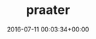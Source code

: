 ---
title:		"praater"
mediatype:		"upload"
description:		"TBC"
date:		"2016-07-11 00:03:34+00:00"
album:		"events"
filename:		"praater.md"
series:		""
cl_public_id:		"events/praater"
cl_version:		1497002637
format:		"tiff"
bytes:		7439908
width:		2560
height:		1440
exposure_mode:		"Auto"
program:		"Aperture-priority AE"
aperture:		"6.3"
focal_length:		"16.0 mm"
iso:		"1250"
shutter_speed:		"1/8"
metering:		"Multi-segment"
flash:		"Off, Did not fire"
white_balance:		"Custom"
colour_temp:		"2750"
has_crop:		"true"
orientation:		"Horizontal (normal)"
camera_model:		"NIKON D800"
lens_info:		"16mm f/2.8"
artist:		"No artist info"
x_resolution:		"300"
y_resolution:		"300"
---